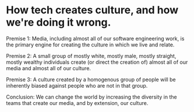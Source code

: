 # How tech creates culture, and how we're doing it wrong.

Premise 1: Media, including almost all of our software engineering work, is the primary engine for creating the culture in which we live and relate.

Premise 2: A small group of mostly white, mostly male, mostly straight, mostly wealthy individuals create (or direct the creation of) almost all of our media and almost all of our culture.

Premise 3: A culture created by a homogenous group of people will be inherently biased against people who are not in that group.

Conclusion: We can change the world by increasing the diversity in the teams that create our media, and by extension, our culture.

